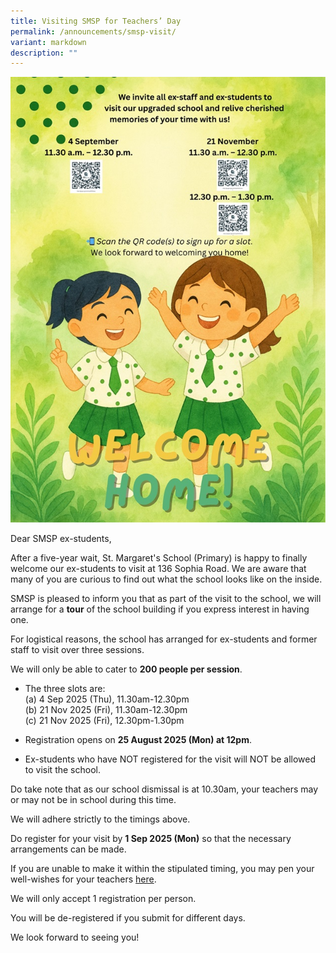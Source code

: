 ```yaml
---
title: Visiting SMSP for Teachers’ Day
permalink: /announcements/smsp-visit/
variant: markdown
description: ""
---
```

![](/images/Announcement/tcd_sch_visit_2025.jpg)

Dear SMSP ex-students, 

After a five-year wait, St. Margaret's School (Primary) is happy to finally welcome our ex-students to visit at 136 Sophia Road. 
We are aware that many of you are curious to find out what the school looks like on the inside. 

SMSP is pleased to inform you that as part of the visit to the school, we will arrange for a **tour** of the school building if you express interest in having one. 

For logistical reasons, the school has arranged for ex-students and former staff to visit over three sessions. 

We will only be able to cater to **200 people per session**. 

* The three slots are: <br>
		(a) 4 Sep 2025 (Thu), 11.30am-12.30pm<br> 
		(b) 21 Nov 2025 (Fri), 11.30am-12.30pm<br>
		(c) 21 Nov 2025 (Fri), 12.30pm-1.30pm<br>

* Registration opens on **25 August 2025 (Mon) at 12pm**. 

* Ex-students who have NOT registered for the visit will NOT be allowed to visit the school.  


Do take note that as our school dismissal is at 10.30am, your teachers may or may not be in school during this time.  

We will adhere strictly to the timings above. 

Do register for your visit by **1 Sep 2025 (Mon)** so that the necessary arrangements can be made. 

If you are unable to make it within the stipulated timing, you may pen your well-wishes for your teachers [here](https://go.gov.sg/smsptrsdaynote2025).

We will only accept 1 registration per person. 

You will be de-registered if you submit for different days. 

We look forward to seeing you!